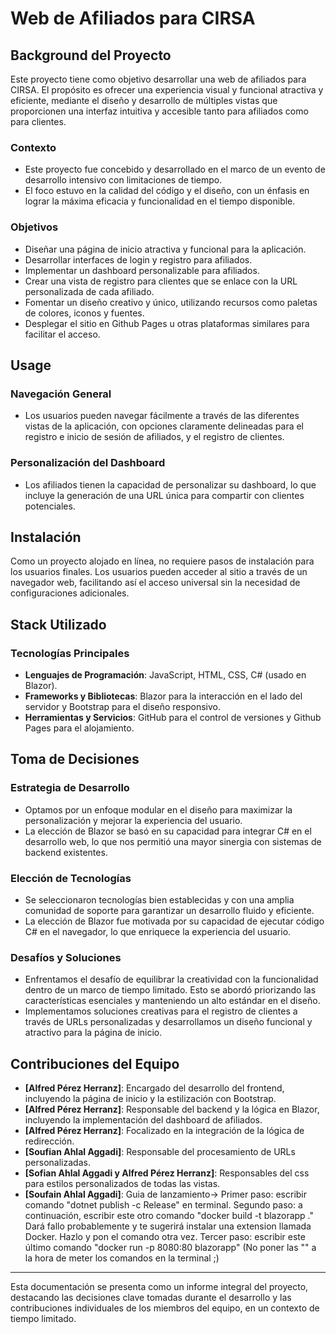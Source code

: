 # Web de Afiliados para CIRSA

## Background del Proyecto

Este proyecto tiene como objetivo desarrollar una web de afiliados para CIRSA. El propósito es ofrecer una experiencia visual y funcional atractiva y eficiente, mediante el diseño y desarrollo de múltiples vistas que proporcionen una interfaz intuitiva y accesible tanto para afiliados como para clientes.

### Contexto

- Este proyecto fue concebido y desarrollado en el marco de un evento de desarrollo intensivo con limitaciones de tiempo.
- El foco estuvo en la calidad del código y el diseño, con un énfasis en lograr la máxima eficacia y funcionalidad en el tiempo disponible.

### Objetivos

- Diseñar una página de inicio atractiva y funcional para la aplicación.
- Desarrollar interfaces de login y registro para afiliados.
- Implementar un dashboard personalizable para afiliados.
- Crear una vista de registro para clientes que se enlace con la URL personalizada de cada afiliado.
- Fomentar un diseño creativo y único, utilizando recursos como paletas de colores, iconos y fuentes.
- Desplegar el sitio en Github Pages u otras plataformas similares para facilitar el acceso.

## Usage

### Navegación General

- Los usuarios pueden navegar fácilmente a través de las diferentes vistas de la aplicación, con opciones claramente delineadas para el registro e inicio de sesión de afiliados, y el registro de clientes.

### Personalización del Dashboard

- Los afiliados tienen la capacidad de personalizar su dashboard, lo que incluye la generación de una URL única para compartir con clientes potenciales.

## Instalación

Como un proyecto alojado en línea, no requiere pasos de instalación para los usuarios finales. Los usuarios pueden acceder al sitio a través de un navegador web, facilitando así el acceso universal sin la necesidad de configuraciones adicionales.

## Stack Utilizado

### Tecnologías Principales

- **Lenguajes de Programación**: JavaScript, HTML, CSS, C# (usado en Blazor).
- **Frameworks y Bibliotecas**: Blazor para la interacción en el lado del servidor y Bootstrap para el diseño responsivo.
- **Herramientas y Servicios**: GitHub para el control de versiones y Github Pages para el alojamiento.

## Toma de Decisiones

### Estrategia de Desarrollo

- Optamos por un enfoque modular en el diseño para maximizar la personalización y mejorar la experiencia del usuario.
- La elección de Blazor se basó en su capacidad para integrar C# en el desarrollo web, lo que nos permitió una mayor sinergia con sistemas de backend existentes.

### Elección de Tecnologías

- Se seleccionaron tecnologías bien establecidas y con una amplia comunidad de soporte para garantizar un desarrollo fluido y eficiente.
- La elección de Blazor fue motivada por su capacidad de ejecutar código C# en el navegador, lo que enriquece la experiencia del usuario.

### Desafíos y Soluciones

- Enfrentamos el desafío de equilibrar la creatividad con la funcionalidad dentro de un marco de tiempo limitado. Esto se abordó priorizando las características esenciales y manteniendo un alto estándar en el diseño.
- Implementamos soluciones creativas para el registro de clientes a través de URLs personalizadas y desarrollamos un diseño funcional y atractivo para la página de inicio.

## Contribuciones del Equipo

- **[Alfred Pérez Herranz]**: Encargado del desarrollo del frontend, incluyendo la página de inicio y la estilización con Bootstrap.
- **[Alfred Pérez Herranz]**: Responsable del backend y la lógica en Blazor, incluyendo la implementación del dashboard de afiliados.
- **[Alfred Pérez Herranz]**: Focalizado en la integración de la lógica de redirección.
- **[Soufian Ahlal Aggadi]**: Responsable del procesamiento de URLs personalizadas.
- **[Sofian Ahlal Aggadi y Alfred Pérez Herranz]**: Responsables del css para estilos personalizados de todas las vistas.
- **[Soufain Ahlal Aggadi]**: Guia de lanzamiento-> 
Primer paso: escribir comando "dotnet publish -c Release" en terminal.
Segundo paso: a continuación, escribir este otro comando "docker build -t blazorapp ." Dará fallo probablemente y te sugerirá instalar una extension llamada Docker. Hazlo y pon el comando otra vez.
Tercer paso: escribir este último comando "docker run -p 8080:80 blazorapp"
(No poner las "" a la hora de meter los comandos en la terminal ;)
---

Esta documentación se presenta como un informe integral del proyecto, destacando las decisiones clave tomadas durante el desarrollo y las contribuciones individuales de los miembros del equipo, en un contexto de tiempo limitado.
